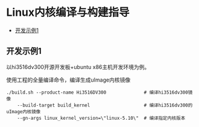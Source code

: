 # Linux内核编译与构建指导

- [开发示例1](#开发示例1)

## 开发示例1

以hi3516dv300开源开发板+ubuntu x86主机开发环境为例。


使用工程的全量编译命令，编译生成uImage内核镜像


```
./build.sh --product-name Hi3516DV300              # 编译hi3516dv300镜像
    --build-target build_kernel                    # 编译hi3516dv300的uImage内核镜像
    --gn-args linux_kernel_version=\"linux-5.10\"  # 编译指定内核版本
```
